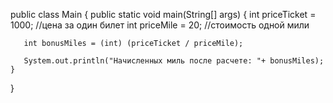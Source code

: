 public class Main
{
    public static void main(String[] args) {
       int priceTicket  = 1000;  //цена за один билет
       int priceMile = 20;  //стоимость одной мили
       
       int bonusMiles = (int) (priceTicket / priceMile);
       
       System.out.println("Начисленных миль после расчете: "+ bonusMiles);
    }
}


